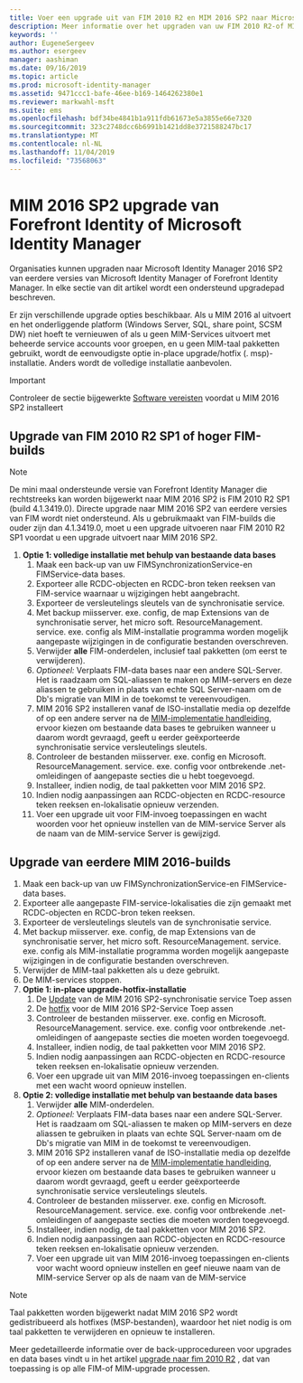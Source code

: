 ```yaml
---
title: Voer een upgrade uit van FIM 2010 R2 en MIM 2016 SP2 naar Microsoft Identity Manager 2016 Service Pack 2 | Microsoft Docs
description: Meer informatie over het upgraden van uw FIM 2010 R2-of MIM 2016 SP2-onderdelen en het installeren van de onderdelen die nieuw zijn in MIM 2016.
keywords: ''
author: EugeneSergeev
ms.author: esergeev
manager: aashiman
ms.date: 09/16/2019
ms.topic: article
ms.prod: microsoft-identity-manager
ms.assetid: 9471ccc1-bafe-46ee-b169-1464262380e1
ms.reviewer: markwahl-msft
ms.suite: ems
ms.openlocfilehash: bdf34be4841b1a911fdb61673e5a3855e66e7320
ms.sourcegitcommit: 323c2748dcc6b6991b1421dd8e3721588247bc17
ms.translationtype: MT
ms.contentlocale: nl-NL
ms.lasthandoff: 11/04/2019
ms.locfileid: "73568063"
---
```

# <a name="mim-2016-sp2-upgrade--from-forefront-identity--or-microsoft-identity-manager"></a>MIM 2016 SP2 upgrade van Forefront Identity of Microsoft Identity Manager

Organisaties kunnen upgraden naar Microsoft Identity Manager 2016 SP2 van eerdere versies van Microsoft Identity Manager of Forefront Identity Manager.  In elke sectie van dit artikel wordt een ondersteund upgradepad beschreven.

Er zijn verschillende upgrade opties beschikbaar. Als u MIM 2016 al uitvoert en het onderliggende platform (Windows Server, SQL, share point, SCSM DW) niet hoeft te vernieuwen of als u geen MIM-Services uitvoert met beheerde service accounts voor groepen, en u geen MIM-taal pakketten gebruikt, wordt de eenvoudigste optie in-place upgrade/hotfix (. msp)-installatie. Anders wordt de volledige installatie aanbevolen.

> [!IMPORTANT]
> Controleer de sectie bijgewerkte [Software vereisten](prepare-server-ws2016.md#software-prerequisites) voordat u MIM 2016 SP2 installeert

## <a name="upgrade-from-fim-2010-r2-sp1-or-later-fim-builds"></a>Upgrade van FIM 2010 R2 SP1 of hoger FIM-builds

> [!NOTE]
> De mini maal ondersteunde versie van Forefront Identity Manager die rechtstreeks kan worden bijgewerkt naar MIM 2016 SP2 is FIM 2010 R2 SP1 (build 4.1.3419.0). Directe upgrade naar MIM 2016 SP2 van eerdere versies van FIM wordt niet ondersteund. Als u gebruikmaakt van FIM-builds die ouder zijn dan 4.1.3419.0, moet u een upgrade uitvoeren naar FIM 2010 R2 SP1 voordat u een upgrade uitvoert naar MIM 2016 SP2.

1. **Optie 1: volledige installatie met behulp van bestaande data bases**
    1. Maak een back-up van uw FIMSynchronizationService-en FIMService-data bases.
    1. Exporteer alle RCDC-objecten en RCDC-bron teken reeksen van FIM-service waarnaar u wijzigingen hebt aangebracht.
    1. Exporteer de versleutelings sleutels van de synchronisatie service.
    1. Met backup miisserver. exe. config, de map Extensions van de synchronisatie server, het micro soft. ResourceManagement. service. exe. config als MIM-installatie programma worden mogelijk aangepaste wijzigingen in de configuratie bestanden overschreven.
    1. Verwijder **alle** FIM-onderdelen, inclusief taal pakketten (om eerst te verwijderen).
    1. *Optioneel:* Verplaats FIM-data bases naar een andere SQL-Server. Het is raadzaam om SQL-aliassen te maken op MIM-servers en deze aliassen te gebruiken in plaats van echte SQL Server-naam om de Db's migratie van MIM in de toekomst te vereenvoudigen.
    1. MIM 2016 SP2 installeren vanaf de ISO-installatie media op dezelfde of op een andere server na de [MIM-implementatie handleiding](microsoft-identity-manager-deploy.md), ervoor kiezen om bestaande data bases te gebruiken wanneer u daarom wordt gevraagd, geeft u eerder geëxporteerde synchronisatie service versleutelings sleutels.
    1. Controleer de bestanden miisserver. exe. config en Microsoft. ResourceManagement. service. exe. config voor ontbrekende .net-omleidingen of aangepaste secties die u hebt toegevoegd.
    1. Installeer, indien nodig, de taal pakketten voor MIM 2016 SP2.
    1. Indien nodig aanpassingen aan RCDC-objecten en RCDC-resource teken reeksen en-lokalisatie opnieuw verzenden.
    1. Voer een upgrade uit voor FIM-invoeg toepassingen en wacht woorden voor het opnieuw instellen van de MIM-service Server als de naam van de MIM-service Server is gewijzigd.
    
## <a name="upgrade-from-previous-mim-2016-builds"></a>Upgrade van eerdere MIM 2016-builds
1. Maak een back-up van uw FIMSynchronizationService-en FIMService-data bases.
1. Exporteer alle aangepaste FIM-service-lokalisaties die zijn gemaakt met RCDC-objecten en RCDC-bron teken reeksen.
1. Exporteer de versleutelings sleutels van de synchronisatie service.
1. Met backup miisserver. exe. config, de map Extensions van de synchronisatie server, het micro soft. ResourceManagement. service. exe. config als MIM-installatie programma worden mogelijk aangepaste wijzigingen in de configuratie bestanden overschreven.
1. Verwijder de MIM-taal pakketten als u deze gebruikt.
1. De MIM-services stoppen.
1. **Optie 1: in-place upgrade-hotfix-installatie**
    1. De [Update](https://www.microsoft.com/download/details.aspx?id=100412) van de MIM 2016 SP2-synchronisatie service Toep assen
    1. De [hotfix](https://www.microsoft.com/download/details.aspx?id=100412) voor de MIM 2016 SP2-Service Toep assen
    1. Controleer de bestanden miisserver. exe. config en Microsoft. ResourceManagement. service. exe. config voor ontbrekende .net-omleidingen of aangepaste secties die moeten worden toegevoegd.
    1. Installeer, indien nodig, de taal pakketten voor MIM 2016 SP2.
    1. Indien nodig aanpassingen aan RCDC-objecten en RCDC-resource teken reeksen en-lokalisatie opnieuw verzenden.
    1. Voer een upgrade uit van MIM 2016-invoeg toepassingen en-clients met een wacht woord opnieuw instellen.
1. **Optie 2: volledige installatie met behulp van bestaande data bases**
    1. Verwijder **alle** MIM-onderdelen.
    1. *Optioneel:* Verplaats FIM-data bases naar een andere SQL-Server. Het is raadzaam om SQL-aliassen te maken op MIM-servers en deze aliassen te gebruiken in plaats van echte SQL Server-naam om de Db's migratie van MIM in de toekomst te vereenvoudigen.
    1. MIM 2016 SP2 installeren vanaf de ISO-installatie media op dezelfde of op een andere server na de [MIM-implementatie handleiding](microsoft-identity-manager-deploy.md), ervoor kiezen om bestaande data bases te gebruiken wanneer u daarom wordt gevraagd, geeft u eerder geëxporteerde synchronisatie service versleutelings sleutels.
    1. Controleer de bestanden miisserver. exe. config en Microsoft. ResourceManagement. service. exe. config voor ontbrekende .net-omleidingen of aangepaste secties die moeten worden toegevoegd.
    1. Installeer, indien nodig, de taal pakketten voor MIM 2016 SP2.
    1. Indien nodig aanpassingen aan RCDC-objecten en RCDC-resource teken reeksen en-lokalisatie opnieuw verzenden.
    1. Voer een upgrade uit van MIM 2016-invoeg toepassingen en-clients voor wacht woord opnieuw instellen en geef nieuwe naam van de MIM-service Server op als de naam van de MIM-service

> [!NOTE]
> Taal pakketten worden bijgewerkt nadat MIM 2016 SP2 wordt gedistribueerd als hotfixes (MSP-bestanden), waardoor het niet nodig is om taal pakketten te verwijderen en opnieuw te installeren.

Meer gedetailleerde informatie over de back-upprocedureen voor upgrades en data bases vindt u in het artikel [upgrade naar fim 2010 R2](https://docs.microsoft.com/previous-versions/mim/jj134291%28v%3dws.10%29) , dat van toepassing is op alle FIM-of MIM-upgrade processen.
